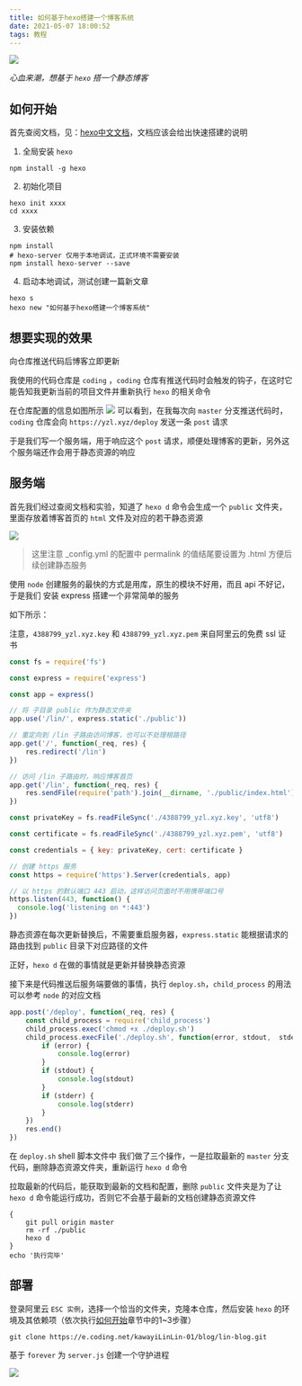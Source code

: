 ```yaml
---
title: 如何基于hexo搭建一个博客系统
date: 2021-05-07 18:00:52
tags: 教程
---
```


![](hexo-logo.svg)


*心血来潮，想基于 `hexo` 搭一个静态博客*

## 如何开始

首先查阅文档，见：[hexo中文文档](https://hexo.io/zh-cn/docs/)，文档应该会给出快速搭建的说明

1. 全局安装 `hexo`

```shell
npm install -g hexo
```

2. 初始化项目

```shell
hexo init xxxx
cd xxxx
```

3. 安装依赖

```shell
npm install
# hexo-server 仅用于本地调试，正式环境不需要安装
npm install hexo-server --save
```

4. 启动本地调试，测试创建一篇新文章

```
hexo s
hexo new "如何基于hexo搭建一个博客系统"
```


## 想要实现的效果

向仓库推送代码后博客立即更新

我使用的代码仓库是 `coding` ，`coding` 仓库有推送代码时会触发的钩子，在这时它能告知我更新当前的项目文件并重新执行 `hexo` 的相关命令

在仓库配置的信息如图所示 ![](coding_webhook.png) 可以看到，在我每次向 `master` 分支推送代码时， `coding` 仓库会向 `https://yzl.xyz/deploy` 发送一条 `post` 请求

于是我们写一个服务端，用于响应这个 `post` 请求，顺便处理博客的更新，另外这个服务端还作会用于静态资源的响应

## 服务端

首先我们经过查阅文档和实验，知道了 `hexo d` 命令会生成一个 `public` 文件夹，里面存放着博客首页的 `html` 文件及对应的若干静态资源

![](publicthings.png)

> 这里注意 _config.yml 的配置中 permalink 的值结尾要设置为 .html 方便后续创建静态服务

使用 `node` 创建服务的最快的方式是用库，原生的模块不好用，而且 api 不好记，于是我们 安装 express 搭建一个非常简单的服务

如下所示：

注意，`4388799_yzl.xyz.key` 和 `4388799_yzl.xyz.pem` 来自阿里云的免费 ssl 证书


```javascript
const fs = require('fs')

const express = require('express')

const app = express()

// 将 子目录 public 作为静态文件夹
app.use('/lin/', express.static('./public'))

// 重定向到 /lin 子路由访问博客，也可以不处理根路径
app.get('/', function(_req, res) {
    res.redirect('/lin')
})

// 访问 /lin 子路由时，响应博客首页
app.get('/lin', function(_req, res) {
    res.sendFile(require('path').join(__dirname, './public/index.html'))
})

const privateKey = fs.readFileSync('./4388799_yzl.xyz.key', 'utf8')

const certificate = fs.readFileSync('./4388799_yzl.xyz.pem', 'utf8')

const credentials = { key: privateKey, cert: certificate }

// 创建 https 服务
const https = require('https').Server(credentials, app)

// 以 https 的默认端口 443 启动，这样访问页面时不用携带端口号
https.listen(443, function() {
  console.log('listening on *:443')
})
```

静态资源在每次更新替换后，不需要重启服务器，`express.static` 能根据请求的路由找到 `public` 目录下对应路径的文件

正好，`hexo d` 在做的事情就是更新并替换静态资源

接下来是代码推送后服务端要做的事情，执行 `deploy.sh`，`child_process` 的用法可以参考 `node` 的对应文档

```javascript 响应 coding 的 webhook
app.post('/deploy', function(_req, res) {
    const child_process = require('child_process')
    child_process.exec('chmod +x ./deploy.sh')
    child_process.execFile('./deploy.sh', function(error, stdout,  stderr) {
        if (error) {
            console.log(error)
        }
        if (stdout) {
            console.log(stdout)
        }
        if (stderr) {
            console.log(stderr)
        }
    })
    res.end()
})
```

在 `deploy.sh` shell 脚本文件中 我们做了三个操作，一是拉取最新的 `master` 分支代码，删除静态资源文件夹，重新运行 `hexo d` 命令

拉取最新的代码后，能获取到最新的文档和配置，删除 `public` 文件夹是为了让 `hexo d` 命令能运行成功，否则它不会基于最新的文档创建静态资源文件

```shell deploy.sh
{
    git pull origin master
    rm -rf ./public
    hexo d
}
echo '执行完毕'
```
## 部署

登录阿里云 `ESC 实例`，选择一个恰当的文件夹，克隆本仓库，然后安装 `hexo` 的环境及其依赖项（依次执行[如何开始](#如何开始)章节中的1~3步骤）

```shell
git clone https://e.coding.net/kawayiLinLin-01/blog/lin-blog.git
```

基于 `forever` 为 `server.js` 创建一个守护进程

![](foreverexample.jpg)
